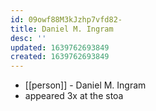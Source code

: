 ```yaml
---
id: 09owf88M3kJzhp7vfd82-
title: Daniel M. Ingram
desc: ''
updated: 1639762693849
created: 1639762693849
---
```



- [[person]] - Daniel M. Ingram
- appeared 3x at the stoa

